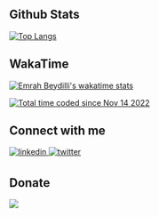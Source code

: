 ## Github Stats  
[![Top Langs](https://github-readme-stats.vercel.app/api/top-langs/?username=emrahbeydilli)](https://github.com/emrahbeydilli/github-readme-stats)

## WakaTime
[![Emrah Beydilli's wakatime stats](https://github-readme-stats.vercel.app/api/wakatime?username=emrahbeydilli)](https://github.com/emrahbeydilli/github-readme-stats)
<div>
  <a href="https://wakatime.com/@195ed6c9-0e03-45b2-96a0-9ca9f0994d5d"><img src="https://wakatime.com/badge/user/195ed6c9-0e03-45b2-96a0-9ca9f0994d5d.svg" alt="Total time coded since Nov 14 2022" /></a>
</div>

## Connect with me  
<div>
  <a href="https://linkedin.com/in/emrahbeydilli" target="_blank">
<img src=https://img.shields.io/badge/linkedin-%231E77B5.svg?&style=for-the-badge&logo=linkedin&logoColor=white alt=linkedin style="margin-bottom: 5px;" />
</a>
  <a href="https://twitter.com/emrahbeydilli" target="_blank">
<img src=https://img.shields.io/badge/twitter-%2300acee.svg?&style=for-the-badge&logo=twitter&logoColor=white alt=twitter style="margin-bottom: 5px;" />
</a>
</div>

## Donate 
<div>
<a href="https://www.buymeacoffee.com/emrahbeydilli" target="_blank" style="display: inline-block;">
<img src="https://img.shields.io/badge/Donate-Buy%20Me%20A%20Coffee-orange.svg?style=flat-square&logo=buymeacoffee"  align="center" />
</a>
</div> 
